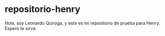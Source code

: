 # repositorio-henry
Hola, soy Leonardo Quiroga, y este es mi repositorio de prueba para Henry.
Espero te sirva.

